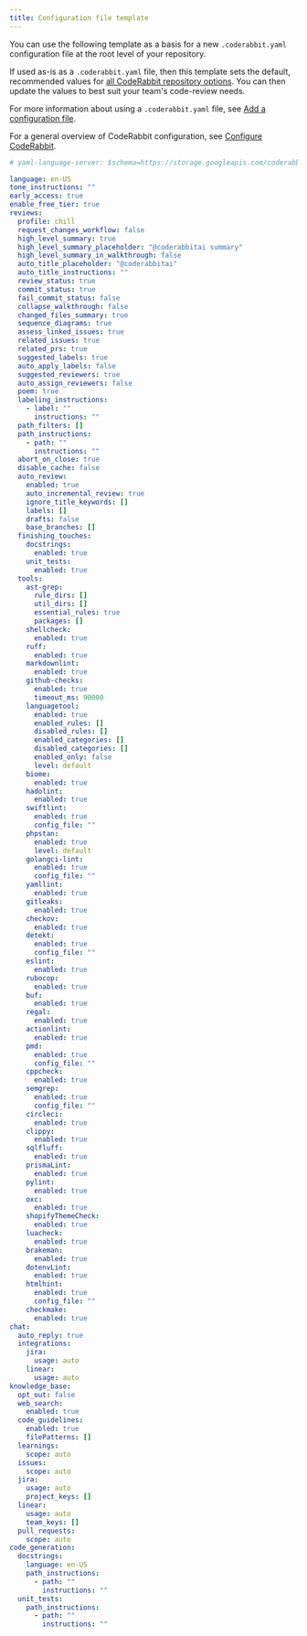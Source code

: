 ```yaml
---
title: Configuration file template
---
```


You can use the following template as a basis for a new `.coderabbit.yaml` configuration file at the root level of your repository.

If used as-is as a `.coderabbit.yaml` file, then this template sets the default, recommended values for [all CodeRabbit repository options](/reference/configuration). You can then update the values to best suit your team's code-review needs.

For more information about using a `.coderabbit.yaml` file, see [Add a configuration file](/getting-started/configure-coderabbit).

For a general overview of CodeRabbit configuration, see [Configure CodeRabbit](/guides/configuration-overview).

```yaml
# yaml-language-server: $schema=https://storage.googleapis.com/coderabbit_public_assets/schema.v2.json

language: en-US
tone_instructions: ""
early_access: true
enable_free_tier: true
reviews:
  profile: chill
  request_changes_workflow: false
  high_level_summary: true
  high_level_summary_placeholder: "@coderabbitai summary"
  high_level_summary_in_walkthrough: false
  auto_title_placeholder: "@coderabbitai"
  auto_title_instructions: ""
  review_status: true
  commit_status: true
  fail_commit_status: false
  collapse_walkthrough: false
  changed_files_summary: true
  sequence_diagrams: true
  assess_linked_issues: true
  related_issues: true
  related_prs: true
  suggested_labels: true
  auto_apply_labels: false
  suggested_reviewers: true
  auto_assign_reviewers: false
  poem: true
  labeling_instructions:
    - label: ""
      instructions: ""
  path_filters: []
  path_instructions:
    - path: ""
      instructions: ""
  abort_on_close: true
  disable_cache: false
  auto_review:
    enabled: true
    auto_incremental_review: true
    ignore_title_keywords: []
    labels: []
    drafts: false
    base_branches: []
  finishing_touches:
    docstrings:
      enabled: true
    unit_tests:
      enabled: true
  tools:
    ast-grep:
      rule_dirs: []
      util_dirs: []
      essential_rules: true
      packages: []
    shellcheck:
      enabled: true
    ruff:
      enabled: true
    markdownlint:
      enabled: true
    github-checks:
      enabled: true
      timeout_ms: 90000
    languagetool:
      enabled: true
      enabled_rules: []
      disabled_rules: []
      enabled_categories: []
      disabled_categories: []
      enabled_only: false
      level: default
    biome:
      enabled: true
    hadolint:
      enabled: true
    swiftlint:
      enabled: true
      config_file: ""
    phpstan:
      enabled: true
      level: default
    golangci-lint:
      enabled: true
      config_file: ""
    yamllint:
      enabled: true
    gitleaks:
      enabled: true
    checkov:
      enabled: true
    detekt:
      enabled: true
      config_file: ""
    eslint:
      enabled: true
    rubocop:
      enabled: true
    buf:
      enabled: true
    regal:
      enabled: true
    actionlint:
      enabled: true
    pmd:
      enabled: true
      config_file: ""
    cppcheck:
      enabled: true
    semgrep:
      enabled: true
      config_file: ""
    circleci:
      enabled: true
    clippy:
      enabled: true
    sqlfluff:
      enabled: true
    prismaLint:
      enabled: true
    pylint:
      enabled: true
    oxc:
      enabled: true
    shopifyThemeCheck:
      enabled: true
    luacheck:
      enabled: true
    brakeman:
      enabled: true
    dotenvLint:
      enabled: true
    htmlhint:
      enabled: true
      config_file: ""
    checkmake:
      enabled: true
chat:
  auto_reply: true
  integrations:
    jira:
      usage: auto
    linear:
      usage: auto
knowledge_base:
  opt_out: false
  web_search:
    enabled: true
  code_guidelines:
    enabled: true
    filePatterns: []
  learnings:
    scope: auto
  issues:
    scope: auto
  jira:
    usage: auto
    project_keys: []
  linear:
    usage: auto
    team_keys: []
  pull_requests:
    scope: auto
code_generation:
  docstrings:
    language: en-US
    path_instructions:
      - path: ""
        instructions: ""
  unit_tests:
    path_instructions:
      - path: ""
        instructions: ""
```

